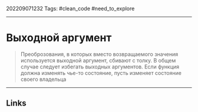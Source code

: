 202209071232
Tags: #clean_code #need_to_explore 

---

# Выходной аргумент

> Преоброзования, в которых вместо возвращаемого значения используется выходной аргумент, сбивают с толку.
> В общем случае следует избегать выходных аргументов. Если функция должна изменять чье-то состояние, пусть изменяет состояние своего владельца

---
## Links